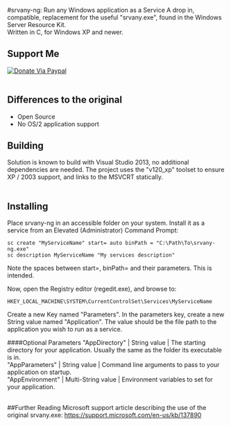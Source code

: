 #srvany-ng: Run any Windows application as a Service
A drop in, compatible, replacement for the useful "srvany.exe", found in the Windows Server Resource Kit.<br />
Written in C, for Windows XP and newer.


## Support Me
[![Donate Via Paypal](https://www.paypalobjects.com/en_US/i/btn/btn_donateCC_LG.gif)](https://www.paypal.com/cgi-bin/webscr?cmd=_s-xclick&hosted_button_id=CALMNQUWLZNYL)
<br /><br />
## Differences to the original
* Open Source
* No OS/2 application support

## Building
Solution is known to build with Visual Studio 2013, no additional dependencies are needed. The project uses the "v120_xp" toolset to ensure XP / 2003 support, and links to the MSVCRT statically.
<br /><br />

## Installing
Place srvany-ng in an accessible folder on your system.
Install it as a service from an Elevated (Administrator) Command Prompt:
```shell
sc create "MyServiceName" start= auto binPath = "C:\Path\To\srvany-ng.exe"
sc description MyServiceName "My services description"
```
Note the spaces between start=, binPath= and their parameters. This is intended.

Now, open the Registry editor (regedit.exe), and browse to:
```
HKEY_LOCAL_MACHINE\SYSTEM\CurrentControlSet\Services\MyServiceName
```
Create a new Key named "Parameters".
In the parameters key, create a new String value named "Application". The value should be the file path to the application you wish to run as a service.

####Optional Parameters
"AppDirectory" | String value | The starting directory for your application. Usually the same as the folder its executable is in.
<br />
"AppParameters" | String value | Command line arguments to pass to your application on startup.
<br />
"AppEnvironment" | Multi-String value | Environment variables to set for your application.
<br /><br />

##Further Reading
Microsoft support article describing the use of the original srvany.exe: https://support.microsoft.com/en-us/kb/137890
<br />
